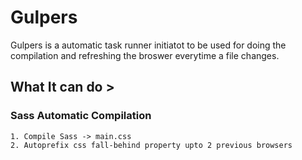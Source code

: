 # Gulpers
Gulpers is a automatic task runner initiatot to be used for doing the compilation and refreshing the broswer everytime a file changes.

## What It can do >  

### Sass Automatic Compilation  

    1. Compile Sass -> main.css  
    2. Autoprefix css fall-behind property upto 2 previous browsers  
 